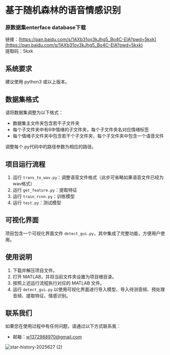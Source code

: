 # 基于随机森林的语音情感识别

### 原数据集enterface database下载
链接：[https://pan.baidu.com/s/1AXb31ov3kJhg5_Bo4C-ElA?pwd=5kxk](https://pan.baidu.com/s/1AXb31ov3kJhg5_Bo4C-ElA?pwd=5kxk)  
提取码：5kxk

## 系统要求
建议使用 python3 或以上版本。

## 数据集格式
请将数据集调整为以下格式：
- 数据集主文件夹包含若干子文件夹
- 每个子文件夹中有6中情绪的子文件夹，每个子文件夹名对应情绪标签
- 每个情绪子文件夹中包含若干个子文件夹，每个子文件夹中包含一个语音文件

调整每个.py代码中的路径参数为相应的路径。

## 项目运行流程
1. 运行 `trans_to_wav.py`：调整语音文件格式（此步可省略如果语音文件已经为wav格式）
2. 运行 `get_feature.py`：提取特征
3. 运行 `train_rcnn.py`：训练模型
4. 运行 `test.py`：测试模型

## 可视化界面
项目包含一个可视化界面文件 `detect_gui.py`，其中集成了完整功能，方便用户使用。

## 使用说明
1. 下载并解压项目文件。
2. 打开 MATLAB，并将当前文件夹设置为项目根目录。
3. 按照上述运行流程执行对应的 MATLAB 文件。
4. 运行 `detect_gui.py` 以使用可视化界面进行导入模型、导入待测音频、预处理音频、提取特征、情感识别。

## 联系我们
如果您在使用过程中有任何问题，请通过以下方式联系我：
- 邮箱：w1372988970@gmail.com

![star-history-2025627 (2)](https://github.com/user-attachments/assets/abf72bca-c068-4839-a220-c3c9cea6e789)
